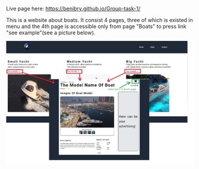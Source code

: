 Live page here: https://benibry.github.io/Group-task-1/



This is a website about boats. It consist 4 pages, three of which is existed in menu and the 4th page is accessible only from page "Boats" to press link "see example"(see a picture below).


![See the explanation](https://github.com/benibry/Group-task-1/blob/main/assets/screenshots/show-boats_description.jpg)
